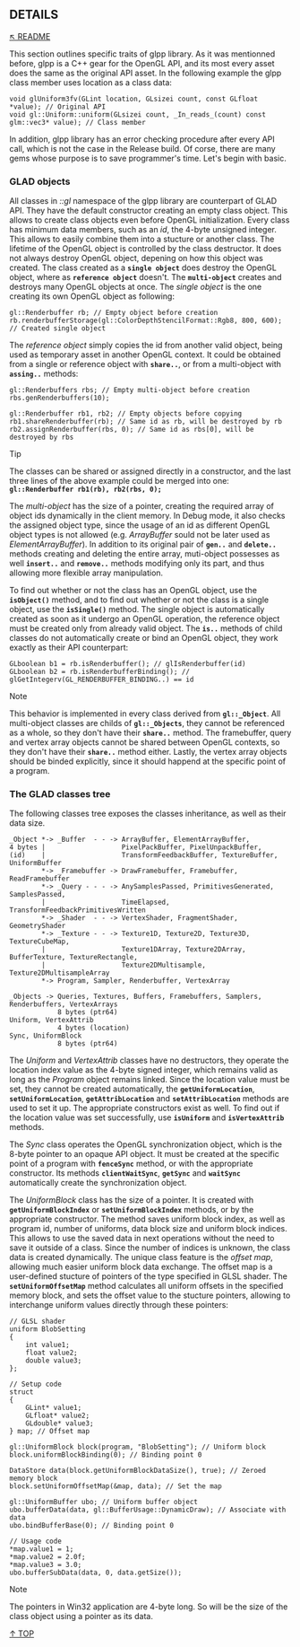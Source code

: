 ## DETAILS
[&nwarr; README](../README.md)

This section outlines specific traits of glpp library. As it was mentionned before, glpp is a C++ gear for the OpenGL API, and its most every asset does the same as the original API asset. In the following example the glpp class member uses location as a class data:
```
void glUniform3fv(GLint location, GLsizei count, const GLfloat *value); // Original API
void gl::Uniform::uniform(GLsizei count, _In_reads_(count) const glm::vec3* value); // Class member
```
In addition, glpp library has an error checking procedure after every API call, which is not the case in the Release build. Of corse, there are many gems whose purpose is to save programmer's time. Let's begin with basic.

### GLAD objects
All classes in _::gl_ namespace of the glpp library are counterpart of GLAD API. They have the default constructor creating an empty class object. This allows to create class objects even before OpenGL initialization. Every class has minimum data members, such as an _id_, the 4-byte unsigned integer. This allows to easily combine them into a stucture or another class. The lifetime of the OpenGL object is controlled by the class destructor. It does not always destroy OpenGL object, depening on how this object was created. The class created as a **`single object`** does destroy the OpenGL object, where as **`reference object`** doesn't. The **`multi-object`** creates and destroys many OpenGL objects at once. The _single object_ is the one creating its own OpenGL object as following:
```
gl::Renderbuffer rb; // Empty object before creation
rb.renderbufferStorage(gl::ColorDepthStencilFormat::Rgb8, 800, 600); // Created single object
```
The _reference object_ simply copies the id from another valid object, being used as temporary asset in another OpenGL context. It could be obtained from a single or reference object with **`share..`**, or from a multi-object with **`assing..`** methods:
```
gl::Renderbuffers rbs; // Empty multi-object before creation
rbs.genRenderbuffers(10);

gl::Renderbuffer rb1, rb2; // Empty objects before copying
rb1.shareRenderbuffer(rb); // Same id as rb, will be destroyed by rb
rb2.assignRenderbuffer(rbs, 0); // Same id as rbs[0], will be destroyed by rbs
```

> [!TIP]
> The classes can be shared or assigned directly in a constructor, and the last three lines of the above example could be merged into one:  **`gl::Renderbuffer rb1(rb), rb2(rbs, 0);`**

The _multi-object_ has the size of a pointer, creating the required array of object ids dynamically in the client memory. In Debug mode, it also checks the assigned object type, since the usage of an id as different OpenGL object types is not allowed (e.g. _ArrayBuffer_ sould not be later used as _ElementArrayBuffer_). In addition to its original pair of **`gen..`** and **`delete..`** methods creating and deleting the entire array, muti-object possesses as well **`insert..`** and **`remove..`** methods modifying only its part, and thus allowing more flexible array manipulation.

To find out whether or not the class has an OpenGL object, use the **`isObject()`** method, and to find out whether or not the class is a single object, use the **`isSingle()`** method. The single object is automatically created as soon as it undergo an OpenGL operation, the reference object must be created only from already valid object. The **`is..`** methods of child classes do not automatically create or bind an OpenGL object, they work exactly as their API counterpart:
```
GLboolean b1 = rb.isRenderbuffer(); // glIsRenderbuffer(id)
GLboolean b2 = rb.isRenderbufferBinding(); // glGetIntegerv(GL_RENDERBUFFER_BINDING..) == id
```

> [!NOTE]
> This behavior is implemented in every class derived from **`gl::_Object`**. All multi-object classes are childs of **`gl::_Objects`**, they cannot be referenced as a whole, so they don't have their **`share..`** method. The framebuffer, query and vertex array objects cannot be shared between OpenGL contexts, so they don't have their **`share..`** method either. Lastly, the vertex array objects should be binded explicitly, since it should happend at the specific point of a program.

### The GLAD classes tree
The following classes tree exposes the classes inheritance, as well as their data size.
```
_Object *-> _Buffer  - - -> ArrayBuffer, ElementArrayBuffer,
4 bytes |                   PixelPackBuffer, PixelUnpackBuffer,
(id)    |                   TransformFeedbackBuffer, TextureBuffer, UniformBuffer
        *-> _Framebuffer -> DrawFramebuffer, Framebuffer, ReadFramebuffer
        *-> _Query - - - -> AnySamplesPassed, PrimitivesGenerated, SamplesPassed,
        |                   TimeElapsed, TransformFeedbackPrimitivesWritten
        *-> _Shader  - - -> VertexShader, FragmentShader, GeometryShader
        *-> _Texture - - -> Texture1D, Texture2D, Texture3D, TextureCubeMap,
        |                   Texture1DArray, Texture2DArray, BufferTexture, TextureRectangle,
        |                   Texture2DMultisample, Texture2DMultisampleArray
        *-> Program, Sampler, Renderbuffer, VertexArray

_Objects -> Queries, Textures, Buffers, Framebuffers, Samplers, Renderbuffers, VertexArrays
            8 bytes (ptr64)
Uniform, VertexAttrib
            4 bytes (location)
Sync, UniformBlock
            8 bytes (ptr64)
```
The _Uniform_ and _VertexAttrib_ classes have no destructors, they operate the location index value as the 4-byte signed integer, which remains valid as long as the _Program_ object remains linked. Since the location value must be set, they cannot be created automatically, the **`getUniformLocation`**, **`setUniformLocation`**, **`getAttribLocation`** and **`setAttribLocation`** methods are used to set it up. The appropriate constructors exist as well. To find out if the location value was set successfully, use **`isUniform`** and **`isVertexAttrib`** methods.

The _Sync_ class operates the OpenGL synchronization object, which is the 8-byte pointer to an opaque API object. It must be created at the specific point of a program with **`fenceSync`** method, or with the appropriate constructor. Its methods **`clientWaitSync`**, **`getSync`** and **`waitSync`** automatically create the synchronization object.

The _UniformBlock_ class has the size of a pointer. It is created with **`getUniformBlockIndex`** or **`setUniformBlockIndex`** methods, or by the appropriate constructor. The method saves uniform block index, as well as program id, number of uniforms, data block size and uniform block indices. This allows to use the saved data in next operations without the need to save it outside of a class. Since the number of indices is unknown, the class data is created dynamically. The unique class feature is the _offset map_, allowing much easier uniform block data exchange. The offset map is a user-defined stucture of pointers of the type specified in GLSL shader. The **`setUniformOffsetMap`** method calculates all uniform offsets in the specified memory block, and sets the offset value to the stucture pointers, allowing to interchange uniform values directly through these pointers:
```
// GLSL shader
uniform BlobSetting
{
    int value1;
    float value2;
    double value3;
};

// Setup code
struct
{
    GLint* value1;
    GLfloat* value2;
    GLdouble* value3;
} map; // Offset map

gl::UniformBlock block(program, "BlobSetting"); // Uniform block
block.uniformBlockBinding(0); // Binding point 0

DataStore data(block.getUniformBlockDataSize(), true); // Zeroed memory block
block.setUniformOffsetMap(&map, data); // Set the map

gl::UniformBuffer ubo; // Uniform buffer object
ubo.bufferData(data, gl::BufferUsage::DynamicDraw); // Associate with data
ubo.bindBufferBase(0); // Binding point 0

// Usage code
*map.value1 = 1;
*map.value2 = 2.0f;
*map.value3 = 3.0;
ubo.bufferSubData(data, 0, data.getSize());
```
> [!NOTE]
> The pointers in Win32 application are 4-byte long. So will be the size of the class object using a pointer as its data.

[&uarr; TOP](DETAILS.md#details)
